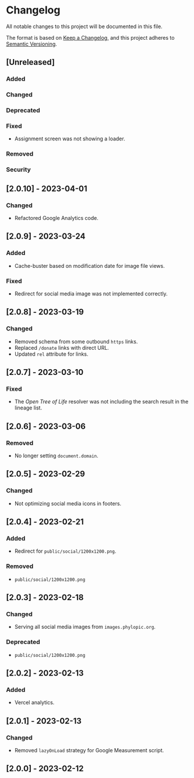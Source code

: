 # Changelog

All notable changes to this project will be documented in this file.

The format is based on [Keep a Changelog](https://keepachangelog.com/en/1.0.0/),
and this project adheres to [Semantic Versioning](https://semver.org/spec/v2.0.0.html).

## [Unreleased]

### Added

### Changed

### Deprecated

### Fixed

-   Assignment screen was not showing a loader.

### Removed

### Security

## [2.0.10] - 2023-04-01

### Changed

-   Refactored Google Analytics code.

## [2.0.9] - 2023-03-24

### Added

-   Cache-buster based on modification date for image file views.

### Fixed

-   Redirect for social media image was not implemented correctly.

## [2.0.8] - 2023-03-19

### Changed

-   Removed schema from some outbound `https` links.
-   Replaced `/donate` links with direct URL.
-   Updated `rel` attribute for links.

## [2.0.7] - 2023-03-10

### Fixed

-   The _Open Tree of Life_ resolver was not including the search result in the lineage list.

## [2.0.6] - 2023-03-06

### Removed

-   No longer setting `document.domain`.

## [2.0.5] - 2023-02-29

### Changed

-   Not optimizing social media icons in footers.

## [2.0.4] - 2023-02-21

### Added

-   Redirect for `public/social/1200x1200.png`.

### Removed

-   `public/social/1200x1200.png`

## [2.0.3] - 2023-02-18

### Changed

-   Serving all social media images from `images.phylopic.org`.

### Deprecated

-   `public/social/1200x1200.png`

## [2.0.2] - 2023-02-13

### Added

-   Vercel analytics.

## [2.0.1] - 2023-02-13

### Changed

-   Removed `lazyOnLoad` strategy for Google Measurement script.

## [2.0.0] - 2023-02-12
